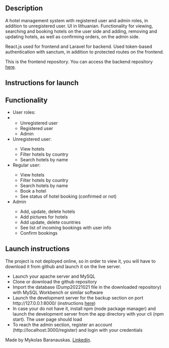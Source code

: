 <h2>Description</h2>

A hotel management system with registered user and admin roles, in addition to unregistered user. UI in lithuanian. Functionality for viewing, searching and booking hotels on the user side and adding, removing and updating hotels, as well as confirming orders, on the admin side.

React.js used for frontend and Laravel for backend. Used token-based authentication with sanctum, in addition to protected routes on the frontend.

This is the frontend repository. You can access the backend repository <a href = "https://github.com/mykolasbar/kelioniu_uzsakymo_platforma/">here</a>.

<h2>Instructions for launch</h2>

<h2>Functionality</h2>

<ul>
    <li>User roles:<li>
        <ul>
            <li>Unregistered user</li>
            <li>Registered user</li>
            <li>Admin</li>
        </ul>
    <li>Unregistered user:</li>
        <ul>
            <li>View hotels</li>
            <li>Filter hotels by country</li>
            <li>Search hotels by name</li>
        </ul>
    <li>Regular user:</li>
        <ul>
            <li>View hotels</li>
            <li>Filter hotels by country</li>
            <li>Search hotels by name</li>
            <li>Book a hotel</li>
            <li>See status of hotel booking (confirmed or not)</li>
        </ul>
    <li>Admin</li>
        <ul>
            <li>Add, update, delete hotels</li>
            <li>Add pictures for hotels</li>
            <li>Add update, delete countries</li>
            <li>See list of incoming bookings with user info</li>
            <li>Confirm bookings</li>
        </ul>
</ul>

<h2>Launch instructions</h2>

The project is not deployed online, so in order to view it, you will have to download it from github and launch it on the live server.

<ul>
    <li>Launch your apache server and MySQL</li>
    <li>Clone or download the github repository</li>
    <li>Import the database (Dump20221021 file in the downloaded repository) with MySQL Workbench or similar software</li>
    <li>Launch the development server for the backup section on port http://127.0.0.1:8000/ (instructions <a href = "https://github.com/mykolasbar/kelioniu_uzsakymo_platforma">here</a>)</li>
    <li>In case your do not have it, install npm (node package manager) and launch the development server from the app directory with your cli (npm start). The user page should load</li>
    <li>To reach the admin section, register an account (http://localhost:3000/register) and login with your credentials</li>
</ul>


Made by Mykolas Baranauskas. <a href = "https://www.linkedin.com/in/mykolas-baranauskas-b3809b110/" target = "_blank">Linkedin</a>.